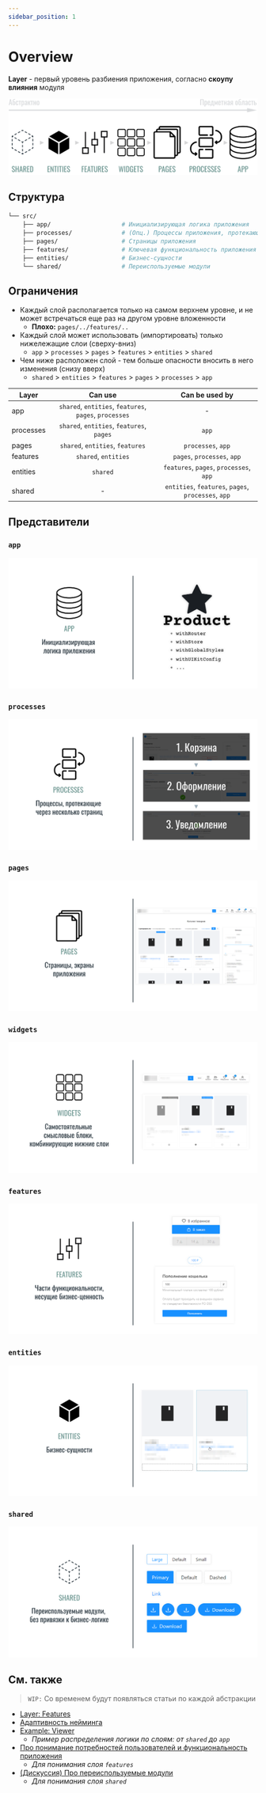 ```yaml
---
sidebar_position: 1
---
```


# Overview

**Layer** - первый уровень разбиения приложения, согласно **скоупу влияния** модуля

![layers-flow-themed](/img/layers_flow.png)

## Структура

```sh
└── src/
    ├── app/                    # Инициализирующая логика приложения
    ├── processes/              # (Опц.) Процессы приложения, протекающие над страницами
    ├── pages/                  # Страницы приложения
    ├── features/               # Ключевая функциональность приложения
    ├── entities/               # Бизнес-сущности
    └── shared/                 # Переиспользуемые модули
```

## Ограничения

- Каждый слой располагается только на самом верхнем уровне, и не может встречаться еще раз на другом уровне вложенности
  - **Плохо:** `pages/../features/..`
- Каждый слой может использовать (импортировать) только нижележащие слои (сверху-вниз)
  - `app` > `processes` > `pages` > `features` > `entities` > `shared`
- Чем ниже расположен слой - тем больше опасности вносить в него изменения (снизу вверх)
  - `shared` > `entities` > `features` > `pages` > `processes` > `app`

| Layer     |                         Can use                        |                    Can be used by                   |
|-----------|:------------------------------------------------------:|:---------------------------------------------------:|
| app       | `shared`, `entities`, `features`, `pages`, `processes` |                          -                          |
| processes |        `shared`, `entities`, `features`, `pages`       |                        `app`                        |
| pages     |            `shared`, `entities`, `features`            |                  `processes`, `app`                 |
| features  |                  `shared`, `entities`                  |             `pages`, `processes`, `app`             |
| entities  |                        `shared`                        |       `features`, `pages`, `processes`, `app`       |
| shared    |                            -                           | `entities`, `features`, `pages`, `processes`, `app` |

## Представители

### `app`

<!-- **Инициализирующая логика приложения** -->

![app-themed-bordered](/img/layers/app.png)

### `processes`

<!-- **Бизнес-процессы приложения, управляющие страницами** -->

![processes-themed-bordered](/img/layers/processes.png)

### `pages`

![pages-themed-bordered](/img/layers/pages.png)

### `widgets`

![widgets-themed-bordered](/img/layers/widgets.png)

### `features`

<!-- **Части функциональности приложения** -->

![features-themed-bordered](/img/layers/features.png)

### `entities`

<!-- **Бизнес-сущности** -->

![entities-themed-bordered](/img/layers/entities.png)

### `shared`

<!-- **Переиспользуемые модули, без привязки к бизнес-логике** -->

![shared-themed-bordered](/img/layers/shared.png)

## См. также

> `WIP:` Со временем будут появляться статьи по каждой абстракции

<!-- FIXME: rename to features -->
- [Layer: Features][refs-feature]
- [Адаптивность нейминга][refs-naming-adaptability]
- [Example: Viewer][refs-example-viewer]
  - *Пример распределения логики по слоям: от `shared` до `app`*
- [Про понимание потребностей пользователей и функциональность приложения][refs-needs]
  - *Для понимания слоя `features`*
- [(Дискуссия) Про переиспользуемые модули][disc-sharing]
  - *Для понимания слоя `shared`*

[refs-naming-adaptability]: /docs/concepts/naming-adaptability
[refs-needs]: /docs/concepts/needs-driven

[refs-low-coupling]: /docs/guides/low-coupling
[refs-example-viewer]: /docs/guides/examples/viewer

[refs-feature]: /docs/reference/feature

[refs-segments]: /docs/reference/segments
[refs-segments--ui]: /docs/reference/segments#ui
[refs-segments--model]: /docs/reference/segments#model
[refs-segments--lib]: /docs/reference/segments#lib
[refs-segments--api]: /docs/reference/segments#api
[refs-segments--config]: /docs/reference/segments#config

[disc-sharing]: https://github.com/feature-sliced/documentation/discussions/14
